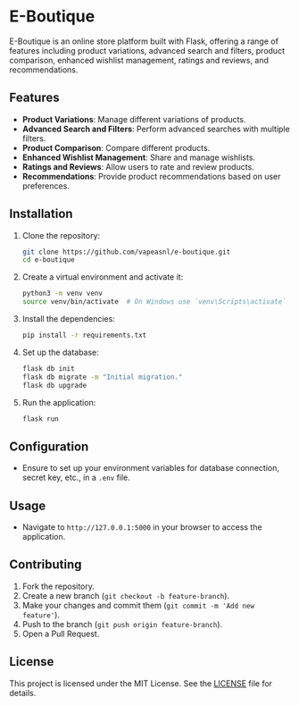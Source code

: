 # E-Boutique

E-Boutique is an online store platform built with Flask, offering a range of features including product variations, advanced search and filters, product comparison, enhanced wishlist management, ratings and reviews, and recommendations.

## Features

- **Product Variations**: Manage different variations of products.
- **Advanced Search and Filters**: Perform advanced searches with multiple filters.
- **Product Comparison**: Compare different products.
- **Enhanced Wishlist Management**: Share and manage wishlists.
- **Ratings and Reviews**: Allow users to rate and review products.
- **Recommendations**: Provide product recommendations based on user preferences.

## Installation

1. Clone the repository:
    ```bash
    git clone https://github.com/vapeasnl/e-boutique.git
    cd e-boutique
    ```

2. Create a virtual environment and activate it:
    ```bash
    python3 -m venv venv
    source venv/bin/activate  # On Windows use `venv\Scripts\activate`
    ```

3. Install the dependencies:
    ```bash
    pip install -r requirements.txt
    ```

4. Set up the database:
    ```bash
    flask db init
    flask db migrate -m "Initial migration."
    flask db upgrade
    ```

5. Run the application:
    ```bash
    flask run
    ```

## Configuration

- Ensure to set up your environment variables for database connection, secret key, etc., in a `.env` file.

## Usage

- Navigate to `http://127.0.0.1:5000` in your browser to access the application.

## Contributing

1. Fork the repository.
2. Create a new branch (`git checkout -b feature-branch`).
3. Make your changes and commit them (`git commit -m 'Add new feature'`).
4. Push to the branch (`git push origin feature-branch`).
5. Open a Pull Request.

## License

This project is licensed under the MIT License. See the [LICENSE](LICENSE) file for details.
